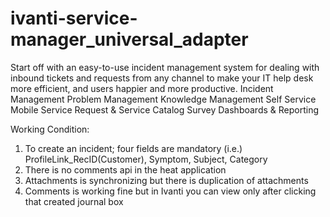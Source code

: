 # ivanti-service-manager_universal_adapter
 Start off with an easy-to-use incident management system for dealing with inbound tickets and requests from any channel to make your IT help desk more efficient, and users happier and more productive.  Incident Management Problem Management Knowledge Management Self Service Mobile Service Request & Service Catalog Survey Dashboards & Reporting

Working Condition:
1) To create an incident; four fields are mandatory (i.e.) ProfileLink_RecID(Customer), Symptom, Subject, Category
2) There is no comments api in the heat application
3) Attachments is synchronizing but there is duplication of attachments
4) Comments is working fine but in Ivanti you can view only after clicking that created journal box